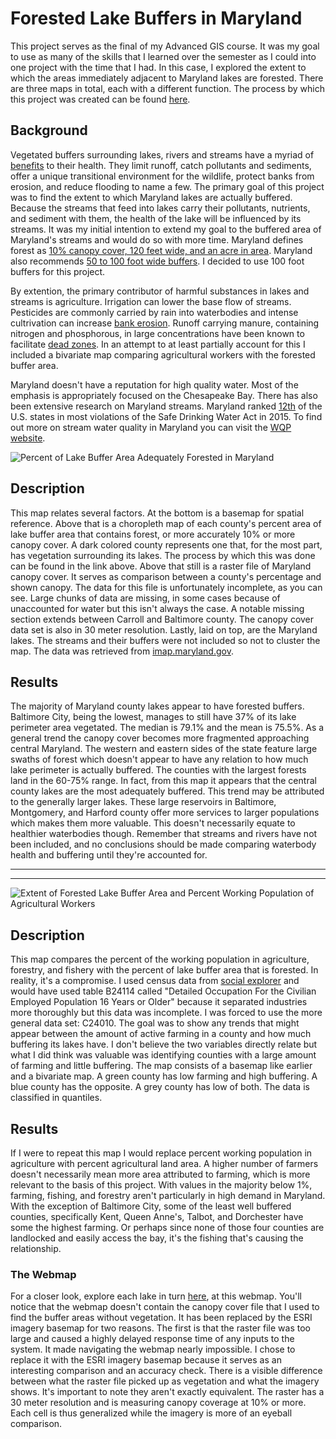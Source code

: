 # Forested Lake Buffers in Maryland
This project serves as the final of my Advanced GIS course. It was my goal to use as many of the skills that I learned over the semester as I could into one project with the time that I had. In this case, I explored the extent to which the areas immediately adjacent to Maryland lakes are forested. There are three maps in total, each with a different function. The process by which this project was created can be found [here](https://github.com/99Mallman/99Mallman.github.io/tree/master/GES_486_Final).

## Background
Vegetated buffers surrounding lakes, rivers and streams have a myriad of [benefits](https://blog.lakefrontliving.com/benefits-creating-buffer-zone-lake-shoreline/#:~:text=Vegetative%20buffers%20can%20help%20protect,filter%20pollutants%2C%20nutrients%20and%20sediment.) to their health. They limit runoff, catch pollutants and sediments, offer a unique transitional environment for the wildlife, protect banks from erosion, and reduce flooding to name a few. The primary goal of this project was to find the extent to which Maryland lakes are actually buffered. Because the streams that feed into lakes carry their pollutants, nutrients, and sediment with them, the health of the lake will be influenced by its streams. It was my initial intention to extend my goal to the buffered area of Maryland's streams and would do so with more time. Maryland defines forest as [10% canopy cover, 120 feet wide, and an acre in area](https://dnr.maryland.gov/forests/Pages/Forest-Tree-Data.aspx#:~:text=Resolution%3A%20The%20FIA%20considers%20a,at%20least%20120%20feet%20wide). Maryland also recommends [50 to 100 foot wide buffers](https://dnr.maryland.gov/forests/Pages/programapps/ripfbi.aspx#:~:text=Buffer%20widths%20of%2050%2D100,quality%20and%20fish%20habitat%20improvement). I decided to use 100 foot buffers for this project. 

By extention, the primary contributor of harmful substances in lakes and streams is agriculture. Irrigation can lower the base flow of streams. Pesticides are commonly carried by rain into waterbodies and intense cultrivation can increase [bank erosion](https://www.shorelandmanagement.org/quick/ea.html#:~:text=Base%20flow%20in%20nearby%20streams,load%20in%20lakes%20and%20rivers.&text=Increased%20sediment%20can%20reduce%20flood,flows%2C%20habitat%2C%20and%20aesthetics.). Runoff carrying manure, containing nitrogen and phosphorous, in large concentrations have been known to facilitate [dead zones](https://www.cbf.org/issues/dead-zones/index.html#:~:text=When%20there%20are%20excessive%20amounts,oxygen%20from%20the%20surrounding%20water.). In an attempt to at least partially account for this I included a bivariate map comparing agricultural workers with the forested buffer area.

Maryland doesn't have a reputation for high quality water. Most of the emphasis is appropriately focused on the Chesapeake Bay. There has also been extensive research on Maryland streams. Maryland ranked [12th](https://patch.com/maryland/annapolis/maryland-drinking-water-among-nations-least-safe-report) of the U.S. states in most violations of the Safe Drinking Water Act in 2015. To find out more on stream water quality in Maryland you can visit the [WQP website](https://www.waterqualitydata.us/coverage/).


![Percent of Lake Buffer Area Adequately Forested in Maryland](https://user-images.githubusercontent.com/78063176/118919073-d683cd80-b901-11eb-9afb-ce30ef520756.png)

## Description
This map relates several factors. At the bottom is a basemap for spatial reference. Above that is a choropleth map of each county's percent area of lake buffer area that contains forest, or more accurately 10% or more canopy cover. A dark colored county represents one that, for the most part, has vegetation surrounding its lakes. The process by which this was done can be found in the link above. Above that still is a raster file of Maryland canopy cover. It serves as comparison between a county's percentage and shown canopy. The data for this file is unfortunately incomplete, as you can see. Large chunks of data are missing, in some cases because of unaccounted for water but this isn't always the case. A notable missing section extends between Carroll and Baltimore county. The canopy cover data set is also in 30 meter resolution. Lastly, laid on top, are the Maryland lakes. The streams and their buffers were not included so not to cluster the map. The data was retrieved from [imap.maryland.gov](https://imap.maryland.gov/Pages/default.aspx).

## Results
The majority of Maryland county lakes appear to have forested buffers. Baltimore City, being the lowest, manages to still have 37% of its lake perimeter area vegetated. The median is 79.1% and the mean is 75.5%. As a general trend the canopy cover becomes more fragmented approaching central Maryland. The western and eastern sides of the state feature large swaths of forest which doesn't appear to have any relation to how much lake perimeter is actually buffered. The counties with the largest forests land in the 60-75% range. In fact, from this map it appears that the central county lakes are the most adequately buffered. This trend may be attributed to the generally larger lakes. These large reservoirs in Baltimore, Montgomery, and Harford county offer more services to larger populations which makes them more valuable. This doesn't necessarily equate to healthier waterbodies though. Remember that streams and rivers have not been included, and no conclusions should be made comparing waterbody health and buffering until they're accounted for.  

---
---
![Extent of Forested Lake Buffer Area and Percent Working Population of Agricultural Workers](https://user-images.githubusercontent.com/78063176/118919190-0fbc3d80-b902-11eb-8ace-74b9a65327a0.png)

## Description
This map compares the percent of the working population in agriculture, forestry, and fishery with the percent of lake buffer area that is forested. In reality, it's a compromise. I used census data from [social explorer](https://www.socialexplorer.com/data/ACS2019_5yr/metadata/?ds=ACS19_5yr) and would have used table B24114 called "Detailed Occupation For the Civilian Employed Population 16 Years or Older" because it separated industries more thoroughly but this data was incomplete. I was forced to use the more general data set: C24010. The goal was to show any trends that might appear between the amount of active farming in a county and how much buffering its lakes have. I don't believe the two variables directly relate but what I did think was valuable was identifying counties with a large amount of farming and little buffering. The map consists of a basemap like earlier and a bivariate map. A green county has low farming and high buffering. A blue county has the opposite. A grey county has low of both. The data is classified in quantiles.

## Results
If I were to repeat this map I would replace percent working population in agriculture with percent agricultural land area. A higher number of farmers doesn't necessarily mean more area attributed to farming, which is more relevant to the basis of this project. With values in the majority below 1%, farming, fishing, and forestry aren't particularly in high demand in Maryland. With the exception of Baltimore City, some of the least well buffered counties, specifically Kent, Queen Anne's, Talbot, and Dorchester have some the highest farming. Or perhaps since none of those four counties are landlocked and easily access the bay, it's the fishing that's causing the relationship.  


### The Webmap
For a closer look, explore each lake in turn [here](/GES_486_Final/Bin/MD_lakes_webmap/index), at this webmap. You'll notice that the webmap doesn't contain the canopy cover file that I used to find the buffer areas without vegetation. It has been replaced by the ESRI imagery basemap for two reasons. The first is that the raster file was too large and caused a highly delayed response time of any inputs to the system. It made navigating the webmap nearly impossible. I chose to replace it with the ESRI imagery basemap because it serves as an interesting comparison and an accuracy check. There is a visible difference between what the raster file picked up as vegetation and what the imagery shows. It's important to note they aren't exactly equivalent. The raster has a 30 meter resolution and is measuring canopy coverage at 10% or more. Each cell is thus generalized while the imagery is more of an eyeball comparison.
